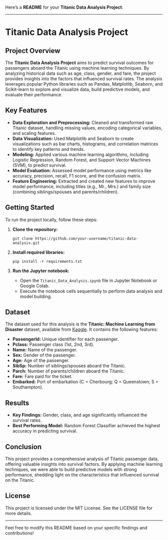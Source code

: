 Here’s a **README** for your **Titanic Data Analysis Project**:

---

# Titanic Data Analysis Project

## Project Overview

The **Titanic Data Analysis Project** aims to predict survival outcomes for passengers aboard the Titanic using machine learning techniques. By analyzing historical data such as age, class, gender, and fare, the project provides insights into the factors that influenced survival rates. The analysis leverages popular Python libraries such as Pandas, Matplotlib, Seaborn, and Scikit-learn to explore and visualize data, build predictive models, and evaluate their performance.

## Key Features

- **Data Exploration and Preprocessing:** Cleaned and transformed raw Titanic dataset, handling missing values, encoding categorical variables, and scaling features.
- **Data Visualization:** Used Matplotlib and Seaborn to create visualizations such as bar charts, histograms, and correlation matrices to identify key patterns and trends.
- **Modeling:** Applied various machine learning algorithms, including Logistic Regression, Random Forest, and Support Vector Machines (SVM), to predict survival.
- **Model Evaluation:** Assessed model performance using metrics like accuracy, precision, recall, F1 score, and the confusion matrix.
- **Feature Engineering:** Extracted and created new features to improve model performance, including titles (e.g., Mr., Mrs.) and family size (combining siblings/spouses and parents/children).

## Getting Started

To run the project locally, follow these steps:

1. **Clone the repository:**
   ```
   git clone https://github.com/your-username/titanic-data-analysis.git
   ```

2. **Install required libraries:**
   ```
   pip install -r requirements.txt
   ```

3. **Run the Jupyter notebook:**
   - Open the `Titanic_Data_Analysis.ipynb` file in Jupyter Notebook or Google Colab.
   - Execute the notebook cells sequentially to perform data analysis and model building.

## Dataset

The dataset used for this analysis is the **Titanic: Machine Learning from Disaster** dataset, available from [Kaggle](https://www.kaggle.com/c/titanic/data). It contains the following features:

- **PassengerId:** Unique identifier for each passenger.
- **Pclass:** Passenger class (1st, 2nd, 3rd).
- **Name:** Name of the passenger.
- **Sex:** Gender of the passenger.
- **Age:** Age of the passenger.
- **SibSp:** Number of siblings/spouses aboard the Titanic.
- **Parch:** Number of parents/children aboard the Titanic.
- **Fare:** Fare paid for the ticket.
- **Embarked:** Port of embarkation (C = Cherbourg; Q = Queenstown; S = Southampton).

## Results

- **Key Findings:** Gender, class, and age significantly influenced the survival rates.
- **Best Performing Model:** Random Forest Classifier achieved the highest accuracy in predicting survival.

## Conclusion

This project provides a comprehensive analysis of Titanic passenger data, offering valuable insights into survival factors. By applying machine learning techniques, we were able to build predictive models with strong performance, shedding light on the characteristics that influenced survival on the Titanic.

## License

This project is licensed under the MIT License. See the LICENSE file for more details.

---

Feel free to modify this README based on your specific findings and contributions!
